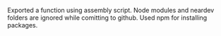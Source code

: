Exported a function using assembly script. Node modules and neardev folders are ignored while comitting to github. Used npm for installing packages.
